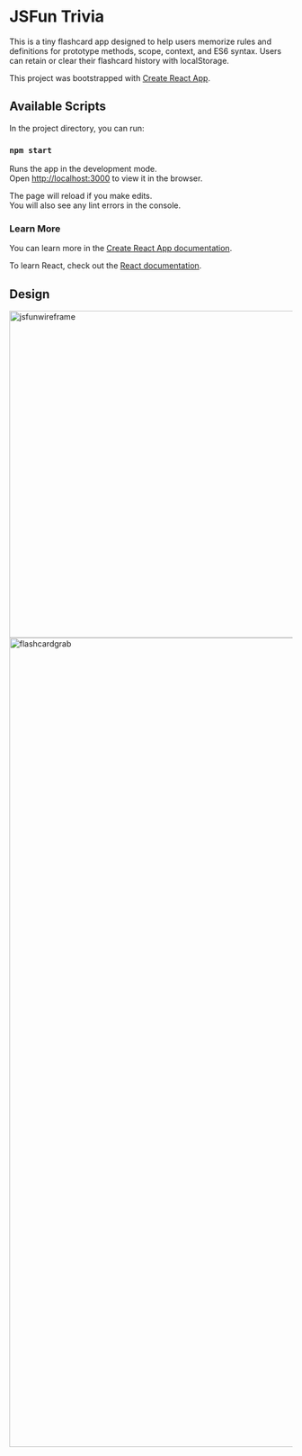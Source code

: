 # JSFun Trivia

This is a tiny flashcard app designed to help users memorize rules and definitions for prototype methods, scope, context, and ES6 syntax. Users can retain or clear their flashcard history with localStorage.

This project was bootstrapped with [Create React App](https://github.com/facebook/create-react-app).

## Available Scripts

In the project directory, you can run:

### `npm start`

Runs the app in the development mode.<br>
Open [http://localhost:3000](http://localhost:3000) to view it in the browser.

The page will reload if you make edits.<br>
You will also see any lint errors in the console.

### Learn More

You can learn more in the [Create React App documentation](https://facebook.github.io/create-react-app/docs/getting-started).

To learn React, check out the [React documentation](https://reactjs.org/).

## Design

<img width="581" alt="jsfunwireframe" src="https://user-images.githubusercontent.com/35431767/48112157-7aa93b80-e212-11e8-8a43-3a2b6b64da1c.png">

<img width="1438" alt="flashcardgrab" src="https://user-images.githubusercontent.com/35431767/48112098-1e461c00-e212-11e8-858c-3965ac4d3056.png">
